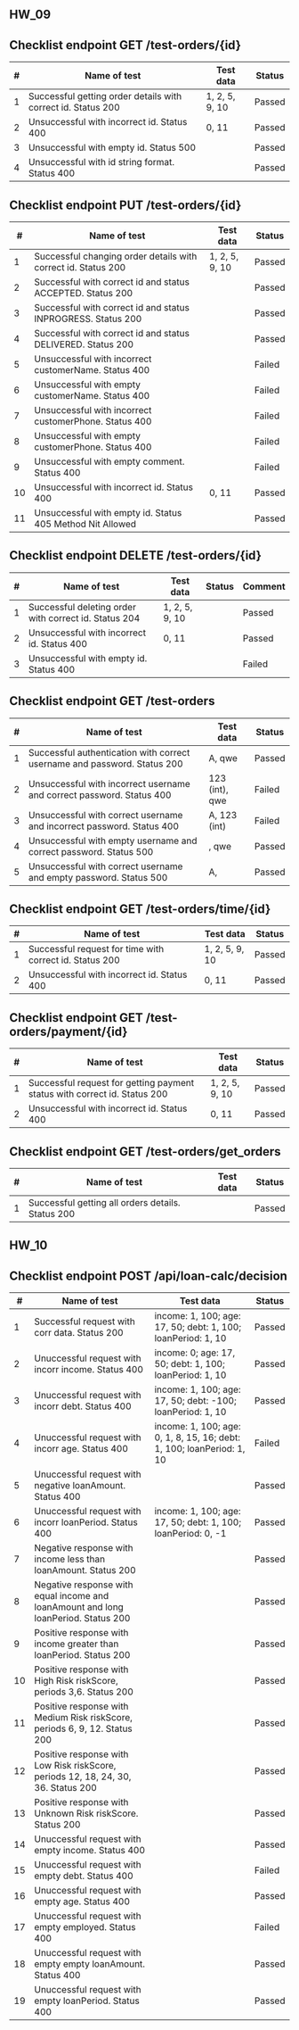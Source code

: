 ## HW_09
## Checklist endpoint GET /test-orders/{id}

| # | Name of test                                                 | Test data      | Status |
|---|--------------------------------------------------------------|----------------|--------|
| 1 | Successful getting order details with correct id. Status 200 | 1, 2, 5, 9, 10 | Passed |
| 2 | Unsuccessful with incorrect id. Status 400                   | 0, 11          | Passed |
| 3 | Unsuccessful with empty id. Status 500                       |                | Passed |
| 4 | Unsuccessful with id string format. Status 400               |                | Passed |

## Checklist endpoint PUT /test-orders/{id}

| #  | Name of test                                                  | Test data      | Status |
|----|---------------------------------------------------------------|----------------|--------|
| 1  | Successful changing order details with correct id. Status 200 | 1, 2, 5, 9, 10 | Passed |
| 2  | Successful with correct id and status ACCEPTED. Status 200    |                | Passed |
| 3  | Successful with correct id and status INPROGRESS. Status 200  |                | Passed |
| 4  | Successful with correct id and status DELIVERED. Status 200   |                | Passed |
| 5  | Unsuccessful with incorrect customerName. Status 400          |                | Failed |
| 6  | Unsuccessful with empty customerName. Status 400              |                | Failed |
| 7  | Unsuccessful with incorrect customerPhone. Status 400         |                | Failed |
| 8  | Unsuccessful with empty customerPhone. Status 400             |                | Failed |
| 9  | Unsuccessful with empty comment. Status 400                   |                | Failed |
| 10 | Unsuccessful with incorrect id. Status 400                    | 0, 11          | Passed |
| 11 | Unsuccessful with empty id. Status 405 Method Nit Allowed     |                | Passed |

## Checklist endpoint DELETE /test-orders/{id}

| # | Name of test                                          | Test data      | Status | Comment |
|---|-------------------------------------------------------|----------------|--------|---------|
| 1 | Successful deleting order with correct id. Status 204 | 1, 2, 5, 9, 10 |        | Passed  |
| 2 | Unsuccessful with incorrect id. Status 400            | 0, 11          |        | Passed  |
| 3 | Unsuccessful with empty id. Status 400                |                |        | Failed  |

## Checklist endpoint GET /test-orders

| # | Name of test                                                             | Test data      | Status |
|---|--------------------------------------------------------------------------|----------------|--------|
| 1 | Successful authentication with correct username and password. Status 200 | A, qwe         | Passed |
| 2 | Unsuccessful with incorrect username and correct password. Status 400    | 123 (int), qwe | Failed |
| 3 | Unsuccessful with correct username and incorrect password. Status 400    | A, 123 (int)   | Failed |
| 4 | Unsuccessful with empty username and correct password. Status 500        | , qwe          | Passed |
| 5 | Unsuccessful with correct username and empty password. Status 500        | A,             | Passed |

## Checklist endpoint GET /test-orders/time/{id}

| # | Name of test                                            | Test data      | Status |
|---|---------------------------------------------------------|----------------|--------|
| 1 | Successful request for time with correct id. Status 200 | 1, 2, 5, 9, 10 | Passed |
| 2 | Unsuccessful with incorrect id. Status 400              | 0, 11          | Passed |

## Checklist endpoint GET /test-orders/payment/{id}

| # | Name of test                                                              | Test data      | Status |
|---|---------------------------------------------------------------------------|----------------|--------|
| 1 | Successful request for getting payment status with correct id. Status 200 | 1, 2, 5, 9, 10 | Passed |
| 2 | Unsuccessful with incorrect id. Status 400                                | 0, 11          | Passed |

## Checklist endpoint GET /test-orders/get_orders

| # | Name of test                                      | Test data | Status |
|---|---------------------------------------------------|-----------|--------|
| 1 | Successful getting all orders details. Status 200 |           | Passed |

## HW_10
## Checklist endpoint POST /api/loan-calc/decision

| #  | Name of test                                                                       | Test data                                                             | Status |
|----|------------------------------------------------------------------------------------|-----------------------------------------------------------------------|--------|
| 1  | Successful request with corr data. Status 200                                      | income: 1, 100; age: 17, 50; debt: 1, 100; loanPeriod: 1, 10          | Passed |
| 2  | Unuccessful request with incorr income. Status 400                                 | income: 0; age: 17, 50; debt: 1, 100; loanPeriod: 1, 10               | Passed |
| 3  | Unuccessful request with incorr debt. Status 400                                   | income: 1, 100; age: 17, 50; debt: -100; loanPeriod: 1, 10            | Passed |
| 4  | Unuccessful request with incorr age. Status 400                                    | income: 1, 100; age: 0, 1, 8, 15, 16; debt: 1, 100; loanPeriod: 1, 10 | Failed |
| 5  | Unuccessful request with negative loanAmount. Status 400                           |                                                                       | Passed |
| 6  | Unuccessful request with incorr loanPeriod. Status 400                             | income: 1, 100; age: 17, 50; debt: 1, 100; loanPeriod: 0, -1          | Passed |
| 7  | Negative response with income less than loanAmount. Status 200                     |                                                                       | Passed |
| 8  | Negative response with equal income and loanAmount and long loanPeriod. Status 200 |                                                                       | Passed |
| 9  | Positive response with income greater than loanPeriod. Status 200                  |                                                                       | Passed |
| 10 | Positive response with High Risk riskScore, periods 3,6. Status 200                |                                                                       | Passed |
| 11 | Positive response with Medium Risk riskScore, periods 6, 9, 12. Status 200         |                                                                       | Passed |
| 12 | Positive response with Low Risk riskScore, periods 12, 18, 24, 30, 36. Status 200  |                                                                       | Passed |
| 13 | Positive response with Unknown Risk riskScore. Status 200                          |                                                                       | Passed |
| 14 | Unuccessful request with empty income. Status 400                                  |                                                                       | Passed |
| 15 | Unuccessful request with empty debt. Status 400                                    |                                                                       | Failed |
| 16 | Unuccessful request with empty age. Status 400                                     |                                                                       | Passed |
| 17 | Unuccessful request with empty employed. Status 400                                |                                                                       | Failed |
| 18 | Unuccessful request with empty empty loanAmount. Status 400                        |                                                                       | Passed |
| 19 | Unuccessful request with empty loanPeriod. Status 400                              |                                                                       | Passed |
